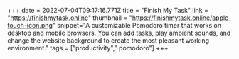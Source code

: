+++
date = 2022-07-04T09:17:16.771Z
title = "Finish My Task"
link = "https://finishmytask.online"
thumbnail = "https://finishmytask.online/apple-touch-icon.png"
snippet="A customizable Pomodoro timer that works on desktop and mobile browsers. You can add tasks, play ambient sounds, and change the website background to create the most pleasant working environment."
tags = ["productivity"," pomodoro"]
+++
